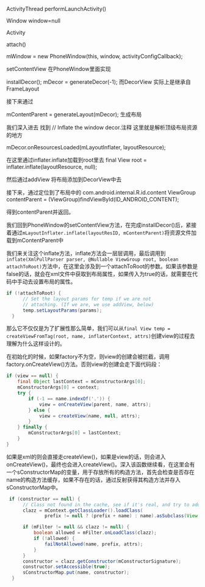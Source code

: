 ActivityThread
performLaunchActivity()

Window window=null

Activity

attach()

mWindow = new PhoneWindow(this, window, activityConfigCallback);


setContentView 在PhoneWindow里面实现


installDecor();
mDecor = generateDecor(-1);
而DecorView 实际上是继承自FrameLayout

接下来通过

mContentParent = generateLayout(mDecor); 生成布局

我们深入进去 找到 // Inflate the window decor.注释
这里就是解析顶级布局资源的地方

mDecor.onResourcesLoaded(mLayoutInflater, layoutResource);

在这里通过inflater.inflate加载到root里去
final View root = inflater.inflate(layoutResource, null);

然后通过addView 将布局添加到DecorView中去

接下来，通过定位到了布局中的 com.android.internal.R.id.content
ViewGroup contentParent = (ViewGroup)findViewById(ID_ANDROID_CONTENT);

得到contentParent并返回。

我们回到PhoneWindow的setContentView方法，在完成installDecor()后，紧接着通过``mLayoutInflater.inflate(layoutResID, mContentParent)``将资源文件加载到mContentParent中

我们来关注这个inflate方法，inflate方法会一层层调用，最后调用到``inflate(XmlPullParser parser, @Nullable ViewGroup root, boolean attachToRoot)``方法中，在这里会涉及到一个attachToRoot的参数。如果该参数是false的话，就会在xml文件中获取到布局属性，如果传入为true的话，就需要在代码中手动去设置布局的属性。
```java
if (!attachToRoot) {
      // Set the layout params for temp if we are not
      // attaching. (If we are, we use addView, below)
      temp.setLayoutParams(params);
  }
```
那么它不仅仅是为了扩展性那么简单，我们可以从``final View temp = createViewFromTag(root, name, inflaterContext, attrs)``创建view的过程去理解为什么这样设计的。

在初始化的时候，如果factory不为空，则view的创建会被拦截，调用factory.onCreateView()方法。否则view的创建会走下面代码段：
```java
if (view == null) {
    final Object lastContext = mConstructorArgs[0];
    mConstructorArgs[0] = context;
    try {
        if (-1 == name.indexOf('.')) {
            view = onCreateView(parent, name, attrs);
        } else {
            view = createView(name, null, attrs);
        }
    } finally {
        mConstructorArgs[0] = lastContext;
    }
}
```
如果是xml的则会直接走createView()，如果是view的话，则会进入onCreateView()，最终也会进入createView()。深入该函数继续看，在这里会有一个sConstructorMap的变量，用于存放所有的构造方法，首先会检查是否存在name的构造方法缓存，如果不存在的话，通过反射获得其构造方法并存入sConstructorMap中。
```java
 if (constructor == null) {
      // Class not found in the cache, see if it's real, and try to add it
      clazz = mContext.getClassLoader().loadClass(
              prefix != null ? (prefix + name) : name).asSubclass(View.class);

      if (mFilter != null && clazz != null) {
          boolean allowed = mFilter.onLoadClass(clazz);
          if (!allowed) {
              failNotAllowed(name, prefix, attrs);
          }
      }
      constructor = clazz.getConstructor(mConstructorSignature);
      constructor.setAccessible(true);
      sConstructorMap.put(name, constructor);
  }
```
